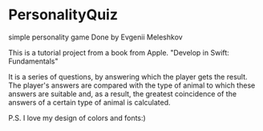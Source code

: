 # PersonalityQuiz
simple personality game
Done by Evgenii Meleshkov


This is a tutorial project from a book from Apple.
"Develop in Swift: Fundamentals"


It is a series of questions, by answering which the player gets the result.
The player's answers are compared with the type of animal to which these answers are suitable and,
as a result, the greatest coincidence of the answers of a certain type of animal is calculated.

P.S. I love my design of colors and fonts:)

